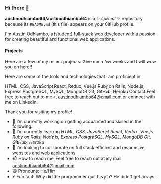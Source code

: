 ### Hi there 👋


**austinodhiambo64/austinodhiambo64** is a ✨ _special_ ✨ repository because its `README.md` (this file) appears on your GitHub profile.


I'm Austin Odhiambo, a (student) full-stack web developer with a passion for creating beautiful and functional web applications.

#### Projects
Here are a few of my recent projects:
Give me a few weeks and I will wow you on here!!

Here are some of the tools and technologies that I am proficient in:

HTML, CSS, JavaScript
React, Redux, Vue.js
Ruby on Rails, Node.js, Express
PostgreSQL, MySQL, MongoDB
Git, GitHub, Heroku
Contact
Feel free to reach out to me at austinodhiambo64@email.com or connect with me on LinkedIn.

Thank you for visiting my profile!
- 🔭 I’m currently working on getting acquainted and skilled in the following:
- 🌱 I’m currently learning _HTML, CSS, JavaScript
                            React, Redux, Vue.js
                            Ruby on Rails, Node.js, Express
                            PostgreSQL, MySQL, MongoDB
                            Git, GitHub, Heroku_
- 👯 I’m looking to collaborate on full stack efficient and responsive websites and web applications
- 📫 How to reach me: Feel free to reach out at my mail austinodhiambi64@gmail.com
- 😄 Pronouns: He/Him
- ⚡ Fun fact: Why did the programmer quit his job? He didn't get arrays.
